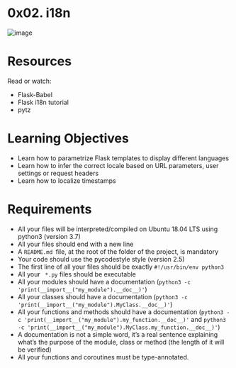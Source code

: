 # 0x02. i18n

![image](https://github.com/ugoem/alx-backend/assets/24642339/5b79d4b4-da58-4152-b0ca-a40cbf0d3761)

# Resources
Read or watch:

* Flask-Babel
* Flask i18n tutorial
* pytz

# Learning Objectives
* Learn how to parametrize Flask templates to display different languages
* Learn how to infer the correct locale based on URL parameters, user settings or request headers
* Learn how to localize timestamps

# Requirements
* All your files will be interpreted/compiled on Ubuntu 18.04 LTS using python3 (version 3.7)
* All your files should end with a new line
* A ``README.md ``file, at the root of the folder of the project, is mandatory
* Your code should use the pycodestyle style (version 2.5)
* The first line of all your files should be exactly `` #!/usr/bin/env python3 ``
* All your `` *.py`` files should be executable
* All your modules should have a documentation (``python3 -c 'print(__import__("my_module").__doc__)'``)
* All your classes should have a documentation (``python3 -c 'print(__import__("my_module").MyClass.__doc__)'``)
* All your functions and methods should have a documentation (``python3 -c 'print(__import__("my_module").my_function.__doc__)'`` and ``python3 -c 'print(__import__("my_module").MyClass.my_function.__doc__)'``)
* A documentation is not a simple word, it’s a real sentence explaining what’s the purpose of the module, class or method (the length of it will be verified)
* All your functions and coroutines must be type-annotated.
